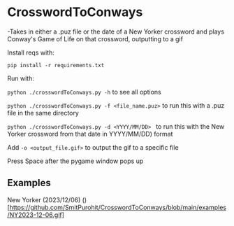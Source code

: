 # CrosswordToConways

-Takes in either a .puz file or the date of a New Yorker crossword and plays Conway's Game of Life on that crossword, outputting to a gif

Install reqs with:

```pip install -r requirements.txt```

Run with:

```python ./crosswordToConways.py -h``` to see all options

```python ./crosswordToConways.py -f <file_name.puz>``` to run this with a .puz file in the same directory

```python ./crosswordToConways.py -d <YYYY/MM/DD> ``` to run this with the New Yorker crossword from that date in YYYY/MM/DD) format

Add ```-o <output_file.gif>``` to output the gif to a specific file

Press Space after the pygame window pops up

## Examples

New Yorker (2023/12/06)
()[https://github.com/SmitPurohit/CrosswordToConways/blob/main/examples/NY2023-12-06.gif]

